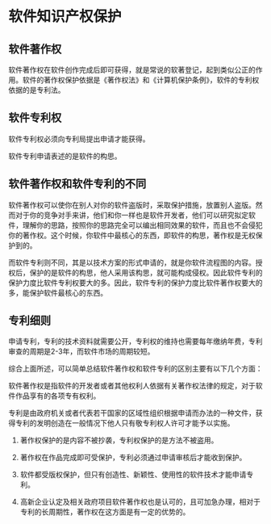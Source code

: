 # 软件知识产权保护

## 软件著作权

软件著作权在软件创作完成后即可获得，就是常说的软著登记，起到类似公正的作用。软件的著作权保护依据是《著作权法》和《计算机保护条例》，软件的专利权依据的是专利法。

## 软件专利权

软件专利权必须向专利局提出申请才能获得。

软件专利申请表述的是软件的构思。

## 软件著作权和软件专利的不同

软件著作权可以使你在别人对你的软件盗版时，采取保护措施，放置别人盗版。然而对于你的竞争对手来讲，他们和你一样也是软件开发者，他们可以研究拟定软件，理解你的思路，按照你的思路完全可以编出相同效果的软件，而且也不会侵犯你的著作权。这个时候，你软件中最核心的东西，即软件的构思，著作权是无权保护到的。

而软件专利则不同，其是以技术方案的形式申请的，就是你软件流程图的内容。授权后，保护的是软件的构思，他人采用该构思，就可能构成侵权。因此软件专利的保护力度比软件专利权要大的多。因此，软件专利的保护力度比软件著作权要大的多，能保护软件最核心的东西。

## 专利细则

申请专利，专利的技术资料就需要公开，专利权的维持也需要每年缴纳年费，专利审查的周期是2-3年，而软件市场的周期较短。

综合上面所述，可以简单总结软件著作权和软件专利的区别主要有以下几个方面：

软件著作权是指软件的开发者或者其他权利人依据有关著作权法律的规定，对于软件作品享有的各项专有权利。

专利是由政府机关或者代表若干国家的区域性组织根据申请而办法的一种文件，获得专利的发明创造在一般情况下他人只有敬专利权人许可才能予以实施。

1. 著作权保护的是内容不被抄袭，专利权保护的是方法不被盗用。

2. 著作权在作品完成即可受保护，专利必须通过申请审核后才能收到保护。

3. 软件都受版权保护，但只有创造性、新颖性、使用性的软件技术才能申请专利。

4. 高新企业认定及相关政府项目软件著作权也是认可的，且可加急办理，相对于专利的长周期性，著作权在这方面是有一定的优势的。
